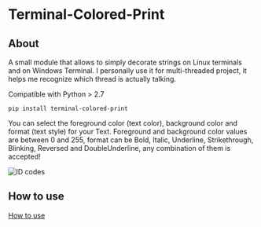# Terminal-Colored-Print

## About

A small module that allows to simply decorate strings on Linux terminals and on Windows Terminal. I personally use it for multi-threaded project, it helps me recognize which thread is actually talking.

Compatible with Python > 2.7

```
pip install terminal-colored-print
```

You can select the foreground color (text color), background color and format (text style) for your Text. Foreground and background color values are between 0 and 255, format can be Bold, Italic, Underline, Strikethrough, Blinking, Reversed and DoubleUnderline, any combination of them is accepted!

![ID codes](https://i.imgur.com/UlquHhH.png)

## How to use

[How to use](https://user-images.githubusercontent.com/28491164/145122077-296f36b2-9b61-4c81-be3d-b7c8740e0c51.mp4)




